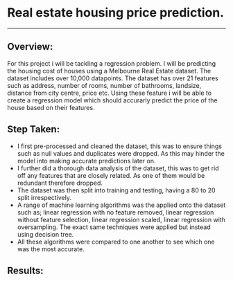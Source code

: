 # Real estate housing price prediction.
----------------------------------------
## Overview:

For this project i will be tackling a regression problem. I will be predicting the housing cost of houses using
a Melbourne Real Estate dataset. The dataset includes over 10,000 datapoints. The dataset has over 21 features such as address, 
number of rooms, number of bathrooms, landsize, distance from city centre, price etc. Using these feature i will be able to create a 
regression model which should accurarly predict the price of the house based on their features.

## Step Taken:

* I first pre-processed and cleaned the dataset, this was to ensure things such as null values and duplicates were dropped.
As this may hinder the model into making accurate predictions later on.
* I further did a thorough data analysis of the dataset, this was to get rid off any features that are closely related. As one of 
them would be redundant therefore dropped.
* The dataset was then split into training and testing, having a 80 to 20 split irrespectively.
* A range of machine learning algorithms was the applied onto the dataset such as; linear regression with no feature removed, linear regression without feature selection, linear regression scaled, linear regression with oversampling. The exact same techniques were applied but instead using decision tree.
* All these algorithms were compared to one another to see which one was the most accurate.

## Results:


